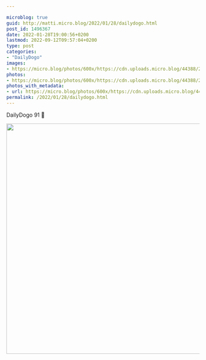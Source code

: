 ```yaml
---

microblog: true
guid: http://matti.micro.blog/2022/01/28/dailydogo.html
post_id: 1496367
date: 2022-01-28T19:00:56+0200
lastmod: 2022-09-12T09:57:04+0200
type: post
categories:
- "DailyDogo"
images:
- https://micro.blog/photos/600x/https://cdn.uploads.micro.blog/44388/2022/9e39bec867.jpg
photos:
- https://micro.blog/photos/600x/https://cdn.uploads.micro.blog/44388/2022/9e39bec867.jpg
photos_with_metadata:
- url: https://micro.blog/photos/600x/https://cdn.uploads.micro.blog/44388/2022/9e39bec867.jpg
permalink: /2022/01/28/dailydogo.html
---
```

DailyDogo 91 🐶

<img src="https://micro.blog/photos/600x/https://blog.martin-haehnel.de/uploads/2022/9e39bec867.jpg" width="600" height="600" alt="" />
